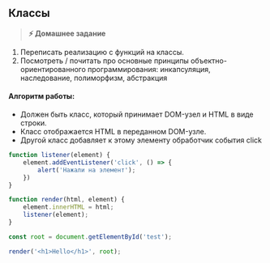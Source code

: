 
## Классы

> **⚡️ Домашнее задание**

1. Переписать реализацию с функций на классы.
2. Посмотреть / почитать про основные принципы объектно-ориентированного программирования: инкапсуляция, наследование, полиморфизм, абстракция

#### Алгоритм работы: 
- Должен быть класс, который принимает DOM-узел и HTML в виде строки. 
- Класс отображается HTML в переданном DOM-узле. 
- Другой класс добавляет к этому элементу обработчик события click

```js
function listener(element) {
	element.addEventListener('click', () => {
		alert('Нажали на элемент');
	})
}

function render(html, element) {
	element.innerHTML = html;
	listener(element);
}

const root = document.getElementById('test');

render('<h1>Hello</h1>', root);
```

